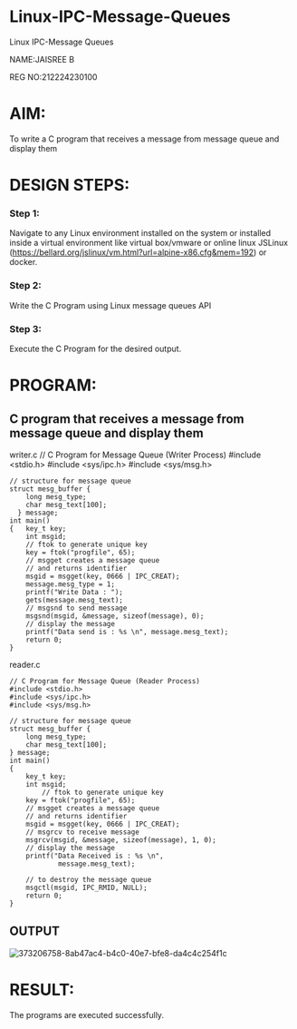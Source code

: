 # Linux-IPC-Message-Queues
Linux IPC-Message Queues

NAME:JAISREE B

REG NO:212224230100

# AIM:
To write a C program that receives a message from message queue and display them

# DESIGN STEPS:

### Step 1:

Navigate to any Linux environment installed on the system or installed inside a virtual environment like virtual box/vmware or online linux JSLinux (https://bellard.org/jslinux/vm.html?url=alpine-x86.cfg&mem=192) or docker.

### Step 2:

Write the C Program using Linux message queues API 

### Step 3:

Execute the C Program for the desired output. 

# PROGRAM:

## C program that receives a message from message queue and display them

writer.c
    // C Program for Message Queue (Writer Process) 
    #include <stdio.h> 
    #include <sys/ipc.h> 
    #include <sys/msg.h> 

    // structure for message queue 
    struct mesg_buffer { 
	    long mesg_type; 
	    char mesg_text[100]; 
      } message; 
    int main() 
    { 	key_t key; 
	    int msgid;
        // ftok to generate unique key 
	    key = ftok("progfile", 65); 
	    // msgget creates a message queue 
	    // and returns identifier 
	    msgid = msgget(key, 0666 | IPC_CREAT); 
	    message.mesg_type = 1; 
	    printf("Write Data : "); 
	    gets(message.mesg_text); 
	    // msgsnd to send message 
	    msgsnd(msgid, &message, sizeof(message), 0); 
	    // display the message 
	    printf("Data send is : %s \n", message.mesg_text); 
	    return 0; 
    }

reader.c

    // C Program for Message Queue (Reader Process)
    #include <stdio.h>
    #include <sys/ipc.h>
    #include <sys/msg.h>

    // structure for message queue
    struct mesg_buffer {
    	long mesg_type;
    	char mesg_text[100];
    } message;
    int main()
    {
    	key_t key;
    	int msgid;
        	// ftok to generate unique key
    	key = ftok("progfile", 65);
    	// msgget creates a message queue
    	// and returns identifier
    	msgid = msgget(key, 0666 | IPC_CREAT);
    	// msgrcv to receive message
    	msgrcv(msgid, &message, sizeof(message), 1, 0);
    	// display the message
    	printf("Data Received is : %s \n",
	    		message.mesg_text);

	    // to destroy the message queue
    	msgctl(msgid, IPC_RMID, NULL);
    	return 0;
    }

## OUTPUT
![373206758-8ab47ac4-b4c0-40e7-bfe8-da4c4c254f1c](https://github.com/user-attachments/assets/f071cc7e-5d56-4bfb-a26e-ef7173b7d7c6)




# RESULT:
The programs are executed successfully.
